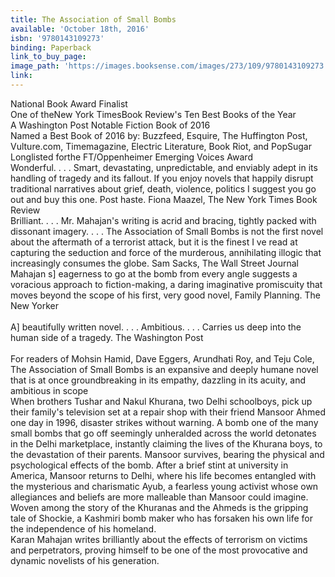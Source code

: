 ```yaml
---
title: The Association of Small Bombs
available: 'October 18th, 2016'
isbn: '9780143109273'
binding: Paperback
link_to_buy_page:
image_path: 'https://images.booksense.com/images/273/109/9780143109273.jpg'
link:
---
```



National Book Award Finalist
<br>One of theNew York TimesBook Review's Ten Best Books of the Year
<br>A Washington Post Notable Fiction Book of 2016
<br>Named a Best Book of 2016 by: Buzzfeed, Esquire, The Huffington Post, Vulture.com, Timemagazine, Electric Literature, Book Riot, and PopSugar
<br>Longlisted forthe FT/Oppenheimer Emerging Voices Award&nbsp;
<br>Wonderful. . . . Smart, devastating, unpredictable, and enviably adept in its handling of tragedy and its fallout. If you enjoy novels that happily disrupt traditional narratives about grief, death, violence, politics I suggest you go out and buy this one. Post haste. Fiona Maazel, The New York Times Book Review&nbsp;
<br>Brilliant. . . . Mr. Mahajan's writing is acrid and bracing, tightly packed with dissonant imagery. . . . The Association of Small Bombs is not the first novel about the aftermath of a terrorist attack, but it is the finest I ve read at capturing the seduction and force of the murderous, annihilating illogic that increasingly consumes the globe. Sam Sacks, The Wall Street Journal&nbsp;
<br>Mahajan s] eagerness to go at the bomb from every angle suggests a voracious approach to fiction-making, a daring imaginative promiscuity that moves beyond the scope of his first, very good novel, Family Planning. The New Yorker
<br>
<br>A] beautifully written novel. . . . Ambitious. . . . Carries us deep into the human side of a tragedy. The Washington Post
<br>
<br>For readers of Mohsin Hamid, Dave Eggers, Arundhati Roy, and Teju Cole, The Association of Small Bombs is an expansive and deeply humane novel that is at once groundbreaking in its empathy, dazzling in its acuity, and ambitious in scope&nbsp;
<br>When brothers Tushar and Nakul Khurana, two Delhi schoolboys, pick up their family's television set at a repair shop with their friend Mansoor Ahmed one day in 1996, disaster strikes without warning. A bomb one of the many small bombs that go off seemingly unheralded across the world detonates in the Delhi marketplace, instantly claiming the lives of the Khurana boys, to the devastation of their parents. Mansoor survives, bearing the physical and psychological effects of the bomb. After a brief stint at university in America, Mansoor returns to Delhi, where his life becomes entangled with the mysterious and charismatic Ayub, a fearless young activist whose own allegiances and beliefs are more malleable than Mansoor could imagine. Woven among the story of the Khuranas and the Ahmeds is the gripping tale of Shockie, a Kashmiri bomb maker who has forsaken his own life for the independence of his homeland.&nbsp;
<br>Karan Mahajan writes brilliantly about the effects of terrorism on victims and perpetrators, proving himself to be one of the most provocative and dynamic novelists of his generation.